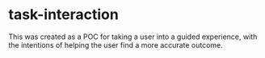 # task-interaction

This was created as a POC for taking a user into a guided experience, with the intentions of helping the user find a more accurate outcome.
